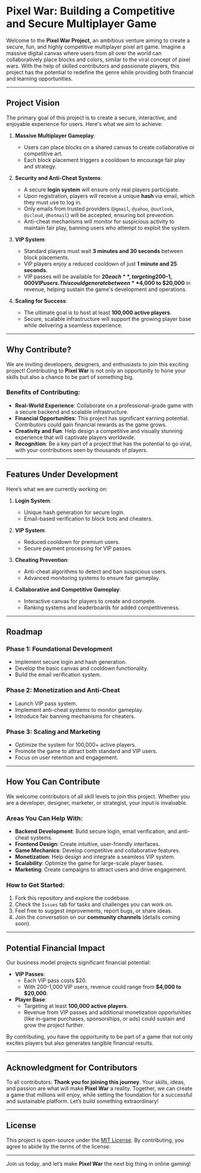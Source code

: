 
# Pixel War: Building a Competitive and Secure Multiplayer Game

Welcome to the **Pixel War Project**, an ambitious venture aiming to create a secure, fun, and highly competitive multiplayer pixel art game. Imagine a massive digital canvas where users from all over the world can collaboratively place blocks and colors, similar to the viral concept of pixel wars. With the help of skilled contributors and passionate players, this project has the potential to redefine the genre while providing both financial and learning opportunities.

---

## **Project Vision**

The primary goal of this project is to create a secure, interactive, and enjoyable experience for users. Here's what we aim to achieve:

1. **Massive Multiplayer Gameplay**: 
   - Users can place blocks on a shared canvas to create collaborative or competitive art.
   - Each block placement triggers a cooldown to encourage fair play and strategy.

2. **Security and Anti-Cheat Systems**:
   - A secure **login system** will ensure only real players participate. 
   - Upon registration, players will receive a unique **hash** via email, which they must use to log in.
   - Only emails from trusted providers (`@gmail`, `@yahoo`, `@outlook`, `@icloud`, `@hotmail`) will be accepted, ensuring bot prevention.
   - Anti-cheat mechanisms will monitor for suspicious activity to maintain fair play, banning users who attempt to exploit the system.

3. **VIP System**:
   - Standard players must wait **3 minutes and 30 seconds** between block placements.
   - VIP players enjoy a reduced cooldown of just **1 minute and 25 seconds**. 
   - VIP passes will be available for **$20 each**, targeting 200–1,000 VIP users. This could generate between **$4,000 to $20,000** in revenue, helping sustain the game's development and operations.

4. **Scaling for Success**:
   - The ultimate goal is to host at least **100,000 active players**.
   - Secure, scalable infrastructure will support the growing player base while delivering a seamless experience.

---

## **Why Contribute?**

We are inviting developers, designers, and enthusiasts to join this exciting project! Contributing to **Pixel War** is not only an opportunity to hone your skills but also a chance to be part of something big.

### **Benefits of Contributing**:
- **Real-World Experience**: Collaborate on a professional-grade game with a secure backend and scalable infrastructure.
- **Financial Opportunities**: This project has significant earning potential. Contributors could gain financial rewards as the game grows.
- **Creativity and Fun**: Help design a competitive and visually stunning experience that will captivate players worldwide.
- **Recognition**: Be a key part of a project that has the potential to go viral, with your contributions seen by thousands of players.

---

## **Features Under Development**

Here’s what we are currently working on:
1. **Login System**:
   - Unique hash generation for secure login.
   - Email-based verification to block bots and cheaters.

2. **VIP System**:
   - Reduced cooldown for premium users.
   - Secure payment processing for VIP passes.

3. **Cheating Prevention**:
   - Anti-cheat algorithms to detect and ban suspicious users.
   - Advanced monitoring systems to ensure fair gameplay.

4. **Collaborative and Competitive Gameplay**:
   - Interactive canvas for players to create and compete.
   - Ranking systems and leaderboards for added competitiveness.

---

## **Roadmap**

### Phase 1: Foundational Development
- Implement secure login and hash generation.
- Develop the basic canvas and cooldown functionality.
- Build the email verification system.

### Phase 2: Monetization and Anti-Cheat
- Launch VIP pass system.
- Implement anti-cheat systems to monitor gameplay.
- Introduce fair banning mechanisms for cheaters.

### Phase 3: Scaling and Marketing
- Optimize the system for 100,000+ active players.
- Promote the game to attract both standard and VIP users.
- Focus on user retention and engagement.

---

## **How You Can Contribute**

We welcome contributors of all skill levels to join this project. Whether you are a developer, designer, marketer, or strategist, your input is invaluable.

### **Areas You Can Help With**:
- **Backend Development**: Build secure login, email verification, and anti-cheat systems.
- **Frontend Design**: Create intuitive, user-friendly interfaces.
- **Game Mechanics**: Develop competitive and collaborative features.
- **Monetization**: Help design and integrate a seamless VIP system.
- **Scalability**: Optimize the game for large-scale player bases.
- **Marketing**: Create campaigns to attract users and drive engagement.

### **How to Get Started**:
1. Fork this repository and explore the codebase.
2. Check the `Issues` tab for tasks and challenges you can work on.
3. Feel free to suggest improvements, report bugs, or share ideas.
4. Join the conversation on our **community channels** (details coming soon).

---

## **Potential Financial Impact**

Our business model projects significant financial potential:
- **VIP Passes**:
  - Each VIP pass costs $20.
  - With 200–1,000 VIP users, revenue could range from **$4,000 to $20,000**.
- **Player Base**:
  - Targeting at least **100,000 active players**.
  - Revenue from VIP passes and additional monetization opportunities (like in-game purchases, sponsorships, or ads) could sustain and grow the project further.

By contributing, you have the opportunity to be part of a game that not only excites players but also generates tangible financial results.

---

## **Acknowledgment for Contributors**

To all contributors: **Thank you for joining this journey**. Your skills, ideas, and passion are what will make **Pixel War** a reality. Together, we can create a game that millions will enjoy, while setting the foundation for a successful and sustainable platform. Let’s build something extraordinary!

---

## **License**

This project is open-source under the [MIT License](LICENSE). By contributing, you agree to abide by the terms of the license.

---

Join us today, and let’s make **Pixel War** the next big thing in online gaming!
